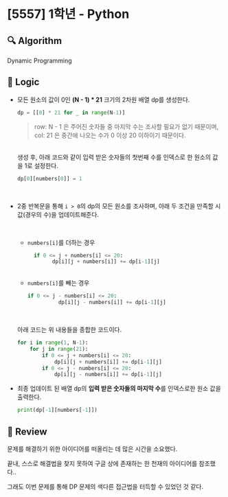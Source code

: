 # [5557] 1학년 - Python

## :mag: Algorithm

Dynamic Programming

## :round_pushpin: Logic

- 모든 원소의 값이 0인 **(N - 1) \* 21** 크기의 2차원 배열 dp를 생성한다.

  ```python
  dp = [[0] * 21 for _ in range(N-1)]
  ```

  > row: N - 1 은 주어진 숫자들 중 마지막 수는 조사할 필요가 없기 때문이며, col: 21 은 중간에 나오는 수가 0 이상 20 이하이기 때문이다.

    <br />
  생성 후, 아래 코드와 같이 입력 받은 숫자들의 첫번째 수를 인덱스로 한 원소의 값을 1로 설정한다.

  ```python
  dp[0][numbers[0]] = 1
  ```

<br />

- 2중 반복문을 통해 `i > 0`의 dp의 모든 원소를 조사하며, 아래 두 조건을 만족할 시 값(경우의 수)을 업데이트해준다.

  <br />

  - `numbers[i]`를 더하는 경우

    ```python
      if 0 <= j + numbers[i] <= 20:
            dp[i][j + numbers[i]] += dp[i-1][j]
    ```

  <br />

  - `numbers[i]`를 빼는 경우
    ```python
    if 0 <= j - numbers[i] <= 20:
              dp[i][j - numbers[i]] += dp[i-1][j]
    ```

  <br />

  아래 코드는 위 내용들을 종합한 코드이다.

  ```python
  for i in range(1, N-1):
      for j in range(21):
          if 0 <= j + numbers[i] <= 20:
              dp[i][j + numbers[i]] += dp[i-1][j]
          if 0 <= j - numbers[i] <= 20:
              dp[i][j - numbers[i]] += dp[i-1][j]
  ```

- 최종 업데이트 된 배열 dp의 **입력 받은 숫자들의 마지막 수**를 인덱스로한 원소 값을 출력한다.

  ```python
  print(dp[-1][numbers[-1]])
  ```

## :memo: Review

문제를 해결하기 위한 아이디어를 떠올리는 데 많은 시간을 소요했다.

끝내, 스스로 해결법을 찾지 못하여 구글 상에 존재하는 한 천재의 아이디어를 참조했다..

그래도 이번 문제를 통해 DP 문제의 색다른 접근법을 터득할 수 있었던 것 같다.